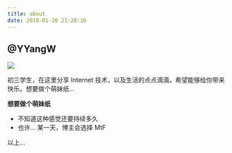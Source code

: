 ```yaml
---
title: about
date: 2018-01-20 21:28:16
---
```


## @YYangW

![](https://iyangw.us/favicon.png)

初三学生，在这里分享 Internet 技术，以及生活的点点滴滴，希望能够给你带来快乐。想要做个萌妹纸...

**想要做个萌妹纸**

* 不知道这种感觉还要持续多久
* 也许... 某一天，博主会选择 MtF

以上...
